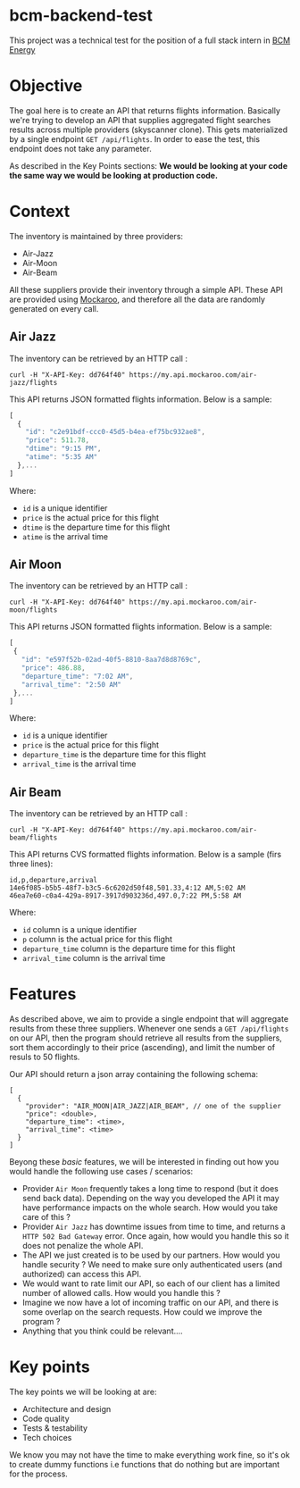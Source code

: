 # bcm-backend-test
This project was a technical test for the position of a full stack intern in [BCM Energy ](https://www.bcmenergy.fr/)
# Objective

The goal here is to create an API that returns flights information. Basically we're trying to develop an API that supplies aggregated flight searches results across multiple providers (skyscanner clone). 
This gets materialized by a single endpoint `GET /api/flights`. In order to ease the test, this endpoint does not take any parameter.

As described in the Key Points sections: **We would be looking at your code the same way we would be looking at production code.**

# Context

The inventory is maintained by three providers:
 * Air-Jazz
 * Air-Moon
 * Air-Beam

All these suppliers provide their inventory through a simple API. These API are provided using [Mockaroo](https://mockaroo.com), and therefore all the data are randomly generated on every call.

## Air Jazz

The inventory can be retrieved by an HTTP call :

```shell
curl -H "X-API-Key: dd764f40" https://my.api.mockaroo.com/air-jazz/flights
```

This API returns JSON formatted flights information. Below is a sample:

```javascript
[
  {
    "id": "c2e91bdf-ccc0-45d5-b4ea-ef75bc932ae8",
    "price": 511.78,
    "dtime": "9:15 PM",
    "atime": "5:35 AM"
  },...
]
```

Where: 
 * `id` is a unique identifier
 * `price` is the actual price for this flight 
 * `dtime` is the departure time for this flight
 * `atime` is the arrival time


 
## Air Moon
 
 The inventory can be retrieved by an HTTP call :
 
 ```shell
 curl -H "X-API-Key: dd764f40" https://my.api.mockaroo.com/air-moon/flights
 ```
 
 This API returns JSON formatted flights information. Below is a sample:
 
 ```javascript
 [
  {
    "id": "e597f52b-02ad-40f5-8810-8aa7d8d8769c",
    "price": 486.88,
    "departure_time": "7:02 AM",
    "arrival_time": "2:50 AM"
  },...
 ]
 ```
 
 Where: 
  * `id` is a unique identifier
  * `price` is the actual price for this flight 
  * `departure_time` is the departure time for this flight
  * `arrival_time` is the arrival time

## Air Beam
  
The inventory can be retrieved by an HTTP call :

```shell
curl -H "X-API-Key: dd764f40" https://my.api.mockaroo.com/air-beam/flights
```

This API returns CVS formatted flights information. Below is a sample (firs three lines):

```
id,p,departure,arrival
14e6f085-b5b5-48f7-b3c5-6c6202d50f48,501.33,4:12 AM,5:02 AM
46ea7e60-c0a4-429a-8917-3917d903236d,497.0,7:22 PM,5:58 AM  
```

Where: 
 * `id` column is a unique identifier
 * `p` column is the actual price for this flight 
 * `departure_time` column is the departure time for this flight
 * `arrival_time` column is the arrival time

# Features

As described above, we aim to provide a single endpoint that will aggregate results from these three suppliers. Whenever one sends a `GET /api/flights` on our API, then the program should retrieve all results from the suppliers, sort them accordingly to their price (ascending), and limit the number of resuls to 50 flights.

Our API should return a json array containing the following schema:

```
[
  {
    "provider": "AIR_MOON|AIR_JAZZ|AIR_BEAM", // one of the supplier
    "price": <double>,
    "departure_time": <time>,
    "arrival_time": <time>
  }
]
```

Beyong these *basic* features, we will be interested in finding out how you would handle the following use cases / scenarios:
 * Provider `Air Moon` frequently takes a long time to respond (but it does send back data). Depending on the way you developed the API it may have performance impacts on the whole search. How would you take care of this ? 
 * Provider `Air Jazz` has downtime issues from time to time, and returns a `HTTP 502 Bad Gateway` error. Once again, how would you handle this so it does not penalize the whole API.
 * The API we just created is to be used by our partners. How would you handle security ? We need to make sure only authenticated users (and authorized) can access this API.
 * We would want to rate limit our API, so each of our client has a limited number of allowed calls. How would you handle this ?
 * Imagine we now have a lot of incoming traffic on our API, and there is some overlap on the search requests. How could we improve the program ?
 * Anything that you think could be relevant....

 

# Key points

The key points we will be looking at are:

 * Architecture and design
 * Code quality
 * Tests & testability
 * Tech choices

We know you may not have the time to make everything work fine, so it's ok to create dummy functions i.e functions that do nothing but are important for the process. 